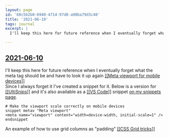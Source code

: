 ```yaml
---
layout: page
id: '60c5b2b0-6940-4714-97d8-a98ba79d3c48'
title: '2021-06-10'
tags: journal
excerpt: |
  I'll keep this here for future reference when I eventually forget what the meta tag should be and have to look it up again [[Meta viewport for mobile devices]]

---
```

  
<h2 class="text-3xl font-semibold mb-4"><a class="rounded-sm focus:outline-none focus:ring-2 focus:ring-offset-2 focus:ring-offset-gray-900 focus:ring-pink-400" href="/journals/2021-06-10">2021-06-10</a></h2>

<div class="space-y-3">
<div class="element-block ml-0"><div class="flex-1">I'll keep this here for future reference when I eventually forget what the meta tag should be and have to look it up again <a class="text-teal-400 rounded-sm group focus:outline-none focus:ring-2 focus:ring-offset-2 focus:ring-offset-gray-900 focus:ring-pink-400" href="/pages/meta-viewport-for-mobile-devices"><span class="text-gray-500 group-hover:text-teal-900">[[</span>Meta viewport for mobile devices<span class="text-gray-500 group-hover:text-teal-900">]]</span></a></div></div>

<div class="element-block ml-4"><div class="flex-1">Since I always forget it I've created a snippet for it. Below is a version for <a class="text-teal-400 rounded-sm group focus:outline-none focus:ring-2 focus:ring-offset-2 focus:ring-offset-gray-900 focus:ring-pink-400" href="/pages/ultisnips"><span class="text-gray-500 group-hover:text-teal-900">[[</span>UltiSnips<span class="text-gray-500 group-hover:text-teal-900">]]</span></a> and it's also available as a <a class="text-teal-400 rounded-sm group focus:outline-none focus:ring-2 focus:ring-offset-2 focus:ring-offset-gray-900 focus:ring-pink-400" href="/pages/vs-code"><span class="text-gray-500 group-hover:text-teal-900">[[</span>VS Code<span class="text-gray-500 group-hover:text-teal-900">]]</span></a> snippet <a class="text-indigo-400 rounded-sm focus:outline-none focus:ring-2 focus:ring-offset-2 focus:ring-offset-gray-900 focus:ring-pink-400" href="https://snippets.willcodefor.beer/html/metav" target="_blank" rel="noopener noreferrer">on my snippets page</a>.</div></div>

<div class="element-block ml-4"><div class="flex-1">

```
# Make the viewport scale correctly on mobile devices
snippet metav "Meta viewport"
<meta name="viewport" content="width=device-width, initial-scale=1" />
endsnippet
```

</div></div>



<div class="element-block ml-0"><div class="flex-1">An example of how to use grid columns as "padding" <a class="text-teal-400 rounded-sm group focus:outline-none focus:ring-2 focus:ring-offset-2 focus:ring-offset-gray-900 focus:ring-pink-400" href="/pages/css-grid-tricks"><span class="text-gray-500 group-hover:text-teal-900">[[</span>CSS Grid tricks<span class="text-gray-500 group-hover:text-teal-900">]]</span></a></div></div>
</div>


